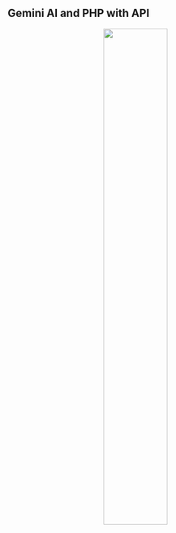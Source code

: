 ## Gemini AI and PHP with API
<p align="center">
<img style="width:50%" src="https://logowik.com/content/uploads/images/google-ai-gemini91216.logowik.com.webp">
</p>


